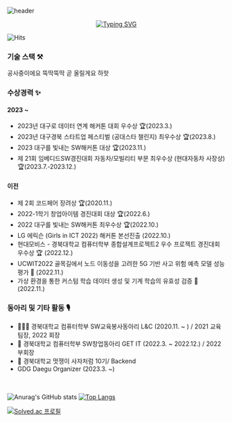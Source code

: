 

![header](https://capsule-render.vercel.app/api?type=cylinder&color=03045e&height=200&section=header&text=hdddhdd&fontSize=90&fontColor=FFFFFF)

<div align="center">

[![Typing SVG](https://readme-typing-svg.demolab.com?font=Fira+Code&duration=3000&pause=1000&color=03045E&vCenter=true&random=false&width=435&lines=%EC%95%88%EB%85%95%ED%95%98%EC%84%B8%EC%9A%94!;%EC%97%AC%EA%B8%B0%EA%B9%8C%EC%A7%80+%EC%99%80%EC%A3%BC%EC%8B%9C%EB%8B%A4%EB%8B%88+!!;%EA%B0%90%EC%82%AC%ED%95%A9%EB%8B%88%EB%8B%A4+%3A>)](https://git.io/typing-svg)

</div>

![Hits](https://hits.seeyoufarm.com/api/count/incr/badge.svg?url=https%3A%2F%2Fgithub.com%2Fhdddhdd&count_bg=%23192CFF&title_bg=%239A9A9A&icon=flathub.svg&icon_color=%23000000&title=hits&edge_flat=false)

<h3> 기술 스택 ⚒️ </h3>
공사중이에요 뚝딱뚝딱 곧 올릴게요 하핫



<h3> 수상경력 ✨ </h3>

<h4>2023 ~ </h4>

* 2023년 대구로 데이터 연계 해커톤 대회 우수상 🏆(2023.3.)
* 2023년 대구경북 스타트업 페스티벌 (공대스타 챌린지) 최우수상 🏆(2023.8.)
* 2023 대구를 빛내는 SW해커톤 대상 🏆(2023.11.)
* 제 21회 임베디드SW경진대회 자동차/모빌리티 부문 최우수상 (현대자동차 사장상)🏆(2023.7.-2023.12.)


<h4>이전 </h4>

* 제 2회 코드페어 장려상 🏆(2020.11.)
* 2022-1학기 창업아이템 경진대회 대상 🏆(2022.6.)
* 2022 대구를 빛내는 SW해커톤 최우수상 🏆(2022.10.)
* LG 에릭슨 (Girls in ICT 2022) 해커톤 본선진출 (2022.10.)
* 현대모비스 - 경북대학교 컴퓨터학부 종합설계프로젝트2 우수 프로젝트 경진대회 우수상 🏆 (2022.12.)
* UCWIT2022 골목길에서 노드 이동성을 고려한 5G 기반 사고 위험 예측 모델 성능 평가 📄 (2022.11.)
* 가상 환경을 통한 커스텀 학습 데이터 생성 및 기계 학습의 유효성 검증 📄 (2022.11.)


<h3>동아리 및 기타 활동 🎙️ </h3>

* 👩🏻‍🏫 경북대학교 컴퓨터학부 SW교육봉사동아리 L&C (2020.11. ~ ) / 2021 교육팀장, 2022 회장
* 🌊 경북대학교 컴퓨터학부 SW창업동아리 GET IT (2022.3. ~ 2022.12.) / 2022 부회장
* 🦁 경북대학교 멋쟁이 사자처럼 10기/ Backend
* GDG Daegu Organizer (2023.3. ~)




<br> <br>
![Anurag's GitHub stats](https://github-readme-stats.vercel.app/api?username=hdddhdd&show_icons=true&theme=graywhite) 
[![Top Langs](https://github-readme-stats.vercel.app/api/top-langs/?username=hdddhdd&layout=compact)](https://github.com/anuraghazra/github-readme-stats)



[![Solved.ac 프로필](http://mazassumnida.wtf/api/v2/generate_badge?boj=hdddhdd)](https://solved.ac/hdddhdd)
